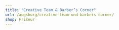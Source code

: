 ```yaml
---
title: "Creative Team & Barber’s Corner"
url: /augsburg/creative-team-und-barbers-corner/
shop: Friseur
---
```

